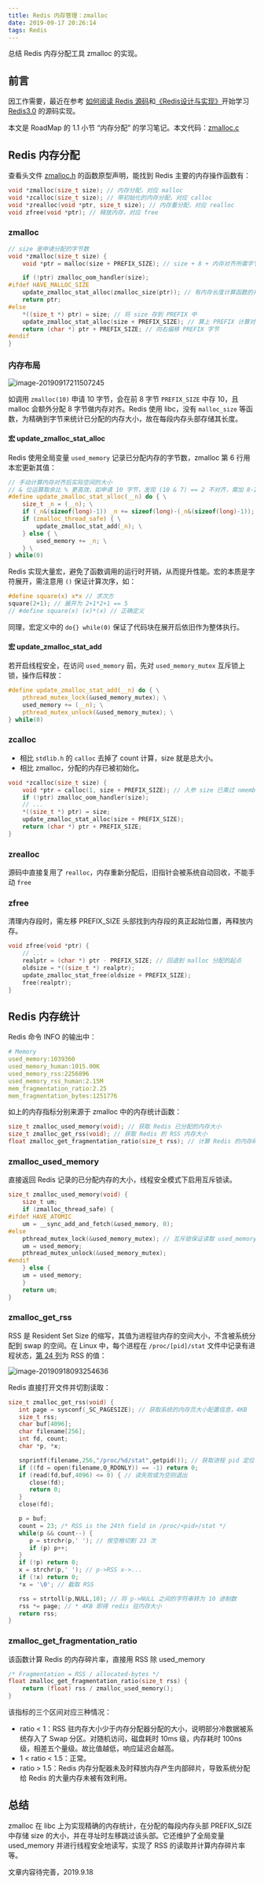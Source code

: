 ```yaml
---
title: Redis 内存管理：zmalloc
date: 2019-09-17 20:26:14
tags: Redis
---
```


总结 Redis 内存分配工具 zmalloc 的实现。

<!-- more -->

## 前言

因工作需要，最近在参考 [如何阅读 Redis 源码](http://blog.huangz.me/diary/2014/how-to-read-redis-source-code.html)和[《Redis设计与实现》](https://book.douban.com/subject/25900156/)开始学习 [Redis3.0](https://github.com/huangz1990/redis-3.0-annotated) 的源码实现。

本文是 RoadMap 的 1.1 小节 “内存分配” 的学习笔记。本文代码：[zmalloc.c](https://github.com/wuYin/redis-3.0/blob/master/zmalloc.c)



## Redis 内存分配

查看头文件 [zmalloc.h](https://github.com/wuYin/redis-3.0/blob/master/zmalloc.h) 的函数原型声明，能找到 Redis 主要的内存操作函数有：

```c
void *zmalloc(size_t size); // 内存分配，对应 malloc
void *zcalloc(size_t size); // 带初始化的内存分配，对应 calloc
void *zrealloc(void *ptr, size_t size); // 内存重分配，对应 realloc
void zfree(void *ptr); // 释放内存，对应 free
```



### zmalloc

```c
// size 是申请分配的字节数
void *zmalloc(size_t size) {
    void *ptr = malloc(size + PREFIX_SIZE); // size + 8 + 内存对齐所需字节数 = 申请空间精确大小

    if (!ptr) zmalloc_oom_handler(size);
#ifdef HAVE_MALLOC_SIZE
    update_zmalloc_stat_alloc(zmalloc_size(ptr)); // 有内存长度计算函数的系统直接取长度
    return ptr;
#else
    *((size_t *) ptr) = size; // 将 size 存到 PREFIX 中
    update_zmalloc_stat_alloc(size + PREFIX_SIZE); // 算上 PREFIX 计算对齐空间，更新 used_memory
    return (char *) ptr + PREFIX_SIZE; // 向右偏移 PREFIX 字节
#endif
}
```

### 内存布局

![image-20190917211507245](https://images.yinzige.com/2019-09-17-131507.png)

如调用 `zmalloc(10)` 申请 10 字节，会在前 8 字节 `PREFIX_SIZE` 中存 10，且 malloc 会额外分配 8 字节做内存对齐。Redis 使用 libc，没有 `malloc_size` 等函数，为精确到字节来统计已分配的内存大小，故在每段内存头部存储其长度。



#### 宏 update_zmalloc_stat_alloc

Redis 使用全局变量 `used_memory` 记录已分配内存的字节数，zmalloc 第 6 行用本宏更新其值：

```c
// 手动计算内存对齐后实际空间的大小
// & 位运算取余比 % 更高效，如申请 10 字节，发现 (10 & 7) == 2 不对齐，需加 8-2 = 6 共 16 字节对齐，为 malloc 最终分配的大小
#define update_zmalloc_stat_alloc(__n) do { \
    size_t _n = (__n); \
    if (_n&(sizeof(long)-1)) _n += sizeof(long)-(_n&(sizeof(long)-1)); \
    if (zmalloc_thread_safe) { \
        update_zmalloc_stat_add(_n); \
    } else { \
        used_memory += _n; \
    } \
} while(0)
```

Redis 实现大量宏，避免了函数调用的运行时开销，从而提升性能。宏的本质是字符展开，需注意用 `()` 保证计算次序，如：

```c
#define square(x) x*x // 求次方
square(2+1); // 展开为 2+1*2+1 == 5
// #define square(x) (x)*(x) // 正确定义
```

同理，宏定义中的 `do{} while(0)` 保证了代码块在展开后依旧作为整体执行。



#### 宏 update_zmalloc_stat_add

若开启线程安全，在访问 `used_memory` 前，先对 `used_memory_mutex` 互斥锁上锁，操作后释放：

```c
#define update_zmalloc_stat_add(__n) do { \
    pthread_mutex_lock(&used_memory_mutex); \
    used_memory += (__n); \
    pthread_mutex_unlock(&used_memory_mutex); \
} while(0)
```



### zcalloc

- 相比 `stdlib.h` 的 `calloc`  去掉了 count 计算，size 就是总大小。
- 相比 zmalloc，分配的内存已被初始化。

```c
void *zcalloc(size_t size) {
    void *ptr = calloc(1, size + PREFIX_SIZE); // 入参 size 已乘过 nmemb
    if (!ptr) zmalloc_oom_handler(size);
    // ...
    *((size_t *) ptr) = size;
    update_zmalloc_stat_alloc(size + PREFIX_SIZE);
    return (char *) ptr + PREFIX_SIZE;
}
```



### zrealloc

源码中直接复用了 `realloc`，内存重新分配后，旧指针会被系统自动回收，不能手动 `free`



### zfree

清理内存段时，需左移 PREFIX_SIZE 头部找到内存段的真正起始位置，再释放内存。

```c
void zfree(void *ptr) {
    // ...
    realptr = (char *) ptr - PREFIX_SIZE; // 回退到 malloc 分配的起点
    oldsize = *((size_t *) realptr);
    update_zmalloc_stat_free(oldsize + PREFIX_SIZE);
    free(realptr);
}
```





## Redis 内存统计

Redis 命令 INFO 的输出中：

```yaml
# Memory
used_memory:1039360
used_memory_human:1015.00K
used_memory_rss:2256896
used_memory_rss_human:2.15M
mem_fragmentation_ratio:2.25
mem_fragmentation_bytes:1251776
```

如上的内存指标分别来源于 zmalloc 中的内存统计函数：

```c
size_t zmalloc_used_memory(void); // 获取 Redis 已分配的内存大小
size_t zmalloc_get_rss(void); // 获取 Redis 的 RSS 内存大小
float zmalloc_get_fragmentation_ratio(size_t rss); // 计算 Redis 的内存碎片率
```



### zmalloc_used_memory

直接返回 Redis 记录的已分配内存的大小，线程安全模式下启用互斥锁读。

```c
size_t zmalloc_used_memory(void) {
    size_t um;
    if (zmalloc_thread_safe) {
#ifdef HAVE_ATOMIC
    um = __sync_add_and_fetch(&used_memory, 0);
#else
    pthread_mutex_lock(&used_memory_mutex); // 互斥锁保证读取 used_memory 时不会被其他线程修改，即线程安全
    um = used_memory;
    pthread_mutex_unlock(&used_memory_mutex);
#endif
    } else {
    um = used_memory;
    }
    return um;
}
```



### zmalloc_get_rss

RSS 是 Resident Set Size 的缩写，其值为进程驻内存的空间大小，不含被系统分配到 swap 的空间。在 Linux 中，每个进程在 `/proc/[pid]/stat` 文件中记录有进程状态，[第 24 列](http://man7.org/linux/man-pages/man5/proc.5.html)为 RSS 的值：

![image-20190918093254636](https://images.yinzige.com/2019-09-18-013255.png)

Redis 直接打开文件并切割读取：

```c
size_t zmalloc_get_rss(void) {
   int page = sysconf(_SC_PAGESIZE); // 获取系统的内存页大小配置信息，4KB
   size_t rss;
   char buf[4096];
   char filename[256];
   int fd, count;
   char *p, *x;

   snprintf(filename,256,"/proc/%d/stat",getpid()); // 获取进程 pid 定位 stat 文件
   if ((fd = open(filename,O_RDONLY)) == -1) return 0;
   if (read(fd,buf,4096) <= 0) { // 读失败或为空则退出
      close(fd);
      return 0;
   }
   close(fd);

   p = buf;
   count = 23; /* RSS is the 24th field in /proc/<pid>/stat */
   while(p && count--) {
      p = strchr(p,' '); // 按空格切割 23 次
      if (p) p++;
   }
   if (!p) return 0;
   x = strchr(p,' '); // p->RSS x->...
   if (!x) return 0;
   *x = '\0'; // 截取 RSS

   rss = strtoll(p,NULL,10); // 将 p->NULL 之间的字符串转为 10 进制数
   rss *= page; // * 4KB 即得 redis 驻内存大小
   return rss;
}
```



### zmalloc_get_fragmentation_ratio

该函数计算 Redis 的内存碎片率，直接用 RSS 除 used_memory

```c
/* Fragmentation = RSS / allocated-bytes */
float zmalloc_get_fragmentation_ratio(size_t rss) {
    return (float) rss / zmalloc_used_memory();
}
```

该指标的三个区间对应三种情况：

- ratio < 1：RSS 驻内存大小少于内存分配器分配的大小，说明部分冷数据被系统存入了 Swap 分区。对随机访问，磁盘耗时 10ms 级，内存耗时 100ns 级，相差五个量级。故比值越低，响应延迟会越高。
- 1 < ratio < 1.5：正常。
- ratio > 1.5：Redis 内存分配器未及时释放内存产生内部碎片，导致系统分配给 Redis 的大量内存未被有效利用。



## 总结

zmalloc 在 libc 上为实现精确的内存统计，在分配的每段内存头部 PREFIX_SIZE 中存储 size 的大小，并在寻址时左移跳过该头部。它还维护了全局变量 used_memory 并进行线程安全地读写，实现了 RSS 的读取并计算内存碎片率等。

文章内容待完善，2019.9.18